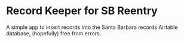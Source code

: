 # Record Keeper for SB Reentry

A simple app to insert records into the Santa Barbara records Airtable database, (hopefully) free from errors.
